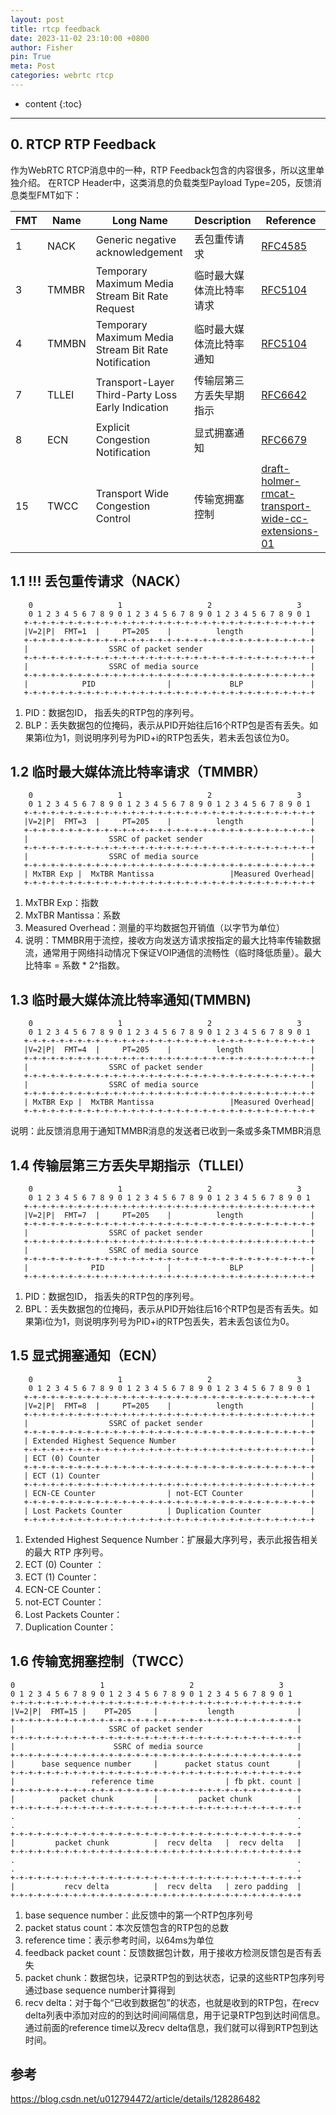 ```yaml
---
layout: post
title: rtcp feedback
date: 2023-11-02 23:10:00 +0800
author: Fisher
pin: True
meta: Post
categories: webrtc rtcp
---
```



* content
{:toc}

---

## 0. RTCP RTP Feedback

作为WebRTC RTCP消息中的一种，RTP Feedback包含的内容很多，所以这里单独介绍。
在RTCP Header中，这类消息的负载类型Payload Type=205，反馈消息类型FMT如下：

| FMT  | Name  | Long Name                                            | Description              | Reference                                                    |
| ---- | ----- | ---------------------------------------------------- | ------------------------ | ------------------------------------------------------------ |
| 1    | NACK  | Generic negative acknowledgement                     | 丢包重传请求             | [RFC4585](https://tools.ietf.org/html/rfc4585)               |
| 3    | TMMBR | Temporary Maximum Media Stream Bit Rate Request      | 临时最大媒体流比特率请求 | [RFC5104](https://tools.ietf.org/html/rfc5104)               |
| 4    | TMMBN | Temporary Maximum Media Stream Bit Rate Notification | 临时最大媒体流比特率通知 | [RFC5104](https://tools.ietf.org/html/rfc5104)               |
| 7    | TLLEI | Transport-Layer Third-Party Loss Early Indication    | 传输层第三方丢失早期指示 | [RFC6642](https://tools.ietf.org/html/rfc6642)               |
| 8    | ECN   | Explicit Congestion Notification                     | 显式拥塞通知             | [RFC6679](https://tools.ietf.org/html/rfc6679)               |
| 15   | TWCC  | Transport Wide Congestion Control                    | 传输宽拥塞控制           | [draft-holmer-rmcat-transport-wide-cc-extensions-01](https://tools.ietf.org/html/draft-holmer-rmcat-transport-wide-cc-extensions-01) |



## 1.1 !!! 丢包重传请求（NACK）

```less
    0                   1                   2                   3
    0 1 2 3 4 5 6 7 8 9 0 1 2 3 4 5 6 7 8 9 0 1 2 3 4 5 6 7 8 9 0 1
   +-+-+-+-+-+-+-+-+-+-+-+-+-+-+-+-+-+-+-+-+-+-+-+-+-+-+-+-+-+-+-+-+
   |V=2|P|  FMT=1  |     PT=205    |          length               |
   +-+-+-+-+-+-+-+-+-+-+-+-+-+-+-+-+-+-+-+-+-+-+-+-+-+-+-+-+-+-+-+-+
   |                  SSRC of packet sender                        |
   +-+-+-+-+-+-+-+-+-+-+-+-+-+-+-+-+-+-+-+-+-+-+-+-+-+-+-+-+-+-+-+-+
   |                  SSRC of media source                         |
   +-+-+-+-+-+-+-+-+-+-+-+-+-+-+-+-+-+-+-+-+-+-+-+-+-+-+-+-+-+-+-+-+
   |            PID                |             BLP               |
   +-+-+-+-+-+-+-+-+-+-+-+-+-+-+-+-+-+-+-+-+-+-+-+-+-+-+-+-+-+-+-+-+
```

1. PID：数据包ID， 指丢失的RTP包的序列号。
2. BLP：丢失数据包的位掩码，表示从PID开始往后16个RTP包是否有丢失。如果第i位为1，则说明序列号为PID+i的RTP包丢失，若未丢包该位为0。

## 1.2 临时最大媒体流比特率请求（TMMBR）

```less
    0                   1                   2                   3
    0 1 2 3 4 5 6 7 8 9 0 1 2 3 4 5 6 7 8 9 0 1 2 3 4 5 6 7 8 9 0 1
   +-+-+-+-+-+-+-+-+-+-+-+-+-+-+-+-+-+-+-+-+-+-+-+-+-+-+-+-+-+-+-+-+
   |V=2|P|  FMT=3  |     PT=205    |          length               |
   +-+-+-+-+-+-+-+-+-+-+-+-+-+-+-+-+-+-+-+-+-+-+-+-+-+-+-+-+-+-+-+-+
   |                  SSRC of packet sender                        |
   +-+-+-+-+-+-+-+-+-+-+-+-+-+-+-+-+-+-+-+-+-+-+-+-+-+-+-+-+-+-+-+-+
   |                  SSRC of media source                         |
   +-+-+-+-+-+-+-+-+-+-+-+-+-+-+-+-+-+-+-+-+-+-+-+-+-+-+-+-+-+-+-+-+
   | MxTBR Exp |  MxTBR Mantissa                 |Measured Overhead|
   +-+-+-+-+-+-+-+-+-+-+-+-+-+-+-+-+-+-+-+-+-+-+-+-+-+-+-+-+-+-+-+-+
```

1. MxTBR Exp：指数
2. MxTBR Mantissa：系数
3. Measured Overhead：测量的平均数据包开销值（以字节为单位）
4. 说明：TMMBR用于流控，接收方向发送方请求按指定的最大比特率传输数据流，通常用于网络抖动情况下保证VOIP通信的流畅性（临时降低质量）。最大比特率 = 系数 * 2^指数。

## 1.3 临时最大媒体流比特率通知(TMMBN)

        0                   1                   2                   3
        0 1 2 3 4 5 6 7 8 9 0 1 2 3 4 5 6 7 8 9 0 1 2 3 4 5 6 7 8 9 0 1
       +-+-+-+-+-+-+-+-+-+-+-+-+-+-+-+-+-+-+-+-+-+-+-+-+-+-+-+-+-+-+-+-+
       |V=2|P|  FMT=4  |     PT=205    |          length               |
       +-+-+-+-+-+-+-+-+-+-+-+-+-+-+-+-+-+-+-+-+-+-+-+-+-+-+-+-+-+-+-+-+
       |                  SSRC of packet sender                        |
       +-+-+-+-+-+-+-+-+-+-+-+-+-+-+-+-+-+-+-+-+-+-+-+-+-+-+-+-+-+-+-+-+
       |                  SSRC of media source                         |
       +-+-+-+-+-+-+-+-+-+-+-+-+-+-+-+-+-+-+-+-+-+-+-+-+-+-+-+-+-+-+-+-+
       | MxTBR Exp |  MxTBR Mantissa                 |Measured Overhead|
       +-+-+-+-+-+-+-+-+-+-+-+-+-+-+-+-+-+-+-+-+-+-+-+-+-+-+-+-+-+-+-+-+

说明：此反馈消息用于通知TMMBR消息的发送者已收到一条或多条TMMBR消息

## 1.4 传输层第三方丢失早期指示（TLLEI）

        0                   1                   2                   3
        0 1 2 3 4 5 6 7 8 9 0 1 2 3 4 5 6 7 8 9 0 1 2 3 4 5 6 7 8 9 0 1
       +-+-+-+-+-+-+-+-+-+-+-+-+-+-+-+-+-+-+-+-+-+-+-+-+-+-+-+-+-+-+-+-+
       |V=2|P|  FMT=7  |     PT=205    |          length               |
       +-+-+-+-+-+-+-+-+-+-+-+-+-+-+-+-+-+-+-+-+-+-+-+-+-+-+-+-+-+-+-+-+
       |                  SSRC of packet sender                        |
       +-+-+-+-+-+-+-+-+-+-+-+-+-+-+-+-+-+-+-+-+-+-+-+-+-+-+-+-+-+-+-+-+
       |                  SSRC of media source                         |
       +-+-+-+-+-+-+-+-+-+-+-+-+-+-+-+-+-+-+-+-+-+-+-+-+-+-+-+-+-+-+-+-+
       |              PID              |             BLP               |
       +-+-+-+-+-+-+-+-+-+-+-+-+-+-+-+-+-+-+-+-+-+-+-+-+-+-+-+-+-+-+-+-+
1. PID：数据包ID， 指丢失的RTP包的序列号。
2. BPL：丢失数据包的位掩码，表示从PID开始往后16个RTP包是否有丢失。如果第i位为1，则说明序列号为PID+i的RTP包丢失，若未丢包该位为0。

## 1.5 显式拥塞通知（ECN）

  ```less
      0                   1                   2                   3
      0 1 2 3 4 5 6 7 8 9 0 1 2 3 4 5 6 7 8 9 0 1 2 3 4 5 6 7 8 9 0 1
     +-+-+-+-+-+-+-+-+-+-+-+-+-+-+-+-+-+-+-+-+-+-+-+-+-+-+-+-+-+-+-+-+
     |V=2|P|  FMT=8  |     PT=205    |          length               |
     +-+-+-+-+-+-+-+-+-+-+-+-+-+-+-+-+-+-+-+-+-+-+-+-+-+-+-+-+-+-+-+-+
     |                  SSRC of packet sender                        |
     +-+-+-+-+-+-+-+-+-+-+-+-+-+-+-+-+-+-+-+-+-+-+-+-+-+-+-+-+-+-+-+-+
     | Extended Highest Sequence Number                              |
     +-+-+-+-+-+-+-+-+-+-+-+-+-+-+-+-+-+-+-+-+-+-+-+-+-+-+-+-+-+-+-+-+
     | ECT (0) Counter                                               |
     +-+-+-+-+-+-+-+-+-+-+-+-+-+-+-+-+-+-+-+-+-+-+-+-+-+-+-+-+-+-+-+-+
     | ECT (1) Counter                                               |
     +-+-+-+-+-+-+-+-+-+-+-+-+-+-+-+-+-+-+-+-+-+-+-+-+-+-+-+-+-+-+-+-+
     | ECN-CE Counter                | not-ECT Counter               |
     +-+-+-+-+-+-+-+-+-+-+-+-+-+-+-+-+-+-+-+-+-+-+-+-+-+-+-+-+-+-+-+-+
     | Lost Packets Counter          | Duplication Counter           |
     +-+-+-+-+-+-+-+-+-+-+-+-+-+-+-+-+-+-+-+-+-+-+-+-+-+-+-+-+-+-+-+-+
  
  ```

1. Extended Highest Sequence Number：扩展最大序列号，表示此报告相关的最大 RTP 序列号。
2. ECT (0) Counter ：
3. ECT (1) Counter：
4. ECN-CE Counter：
5. not-ECT Counter：
6. Lost Packets Counter：
7. Duplication Counter：

## 1.6 传输宽拥塞控制（TWCC）

```less
0                   1                   2                   3
0 1 2 3 4 5 6 7 8 9 0 1 2 3 4 5 6 7 8 9 0 1 2 3 4 5 6 7 8 9 0 1
+-+-+-+-+-+-+-+-+-+-+-+-+-+-+-+-+-+-+-+-+-+-+-+-+-+-+-+-+-+-+-+-+
|V=2|P|  FMT=15 |    PT=205     |           length              |
+-+-+-+-+-+-+-+-+-+-+-+-+-+-+-+-+-+-+-+-+-+-+-+-+-+-+-+-+-+-+-+-+
|                     SSRC of packet sender                     |
+-+-+-+-+-+-+-+-+-+-+-+-+-+-+-+-+-+-+-+-+-+-+-+-+-+-+-+-+-+-+-+-+
|                      SSRC of media source                     |
+-+-+-+-+-+-+-+-+-+-+-+-+-+-+-+-+-+-+-+-+-+-+-+-+-+-+-+-+-+-+-+-+
|      base sequence number     |      packet status count      |
+-+-+-+-+-+-+-+-+-+-+-+-+-+-+-+-+-+-+-+-+-+-+-+-+-+-+-+-+-+-+-+-+
|                 reference time                | fb pkt. count |
+-+-+-+-+-+-+-+-+-+-+-+-+-+-+-+-+-+-+-+-+-+-+-+-+-+-+-+-+-+-+-+-+
|          packet chunk         |         packet chunk          |
+-+-+-+-+-+-+-+-+-+-+-+-+-+-+-+-+-+-+-+-+-+-+-+-+-+-+-+-+-+-+-+-+
.                                                               .
.                                                               .
+-+-+-+-+-+-+-+-+-+-+-+-+-+-+-+-+-+-+-+-+-+-+-+-+-+-+-+-+-+-+-+-+
|         packet chunk          |  recv delta   |  recv delta   |
+-+-+-+-+-+-+-+-+-+-+-+-+-+-+-+-+-+-+-+-+-+-+-+-+-+-+-+-+-+-+-+-+
.                                                               .
.                                                               .
+-+-+-+-+-+-+-+-+-+-+-+-+-+-+-+-+-+-+-+-+-+-+-+-+-+-+-+-+-+-+-+-+
|           recv delta          |  recv delta   | zero padding  |
+-+-+-+-+-+-+-+-+-+-+-+-+-+-+-+-+-+-+-+-+-+-+-+-+-+-+-+-+-+-+-+-+
```

1. base sequence number：此反馈中的第一个RTP包序列号
2. packet status count：本次反馈包含的RTP包的总数
3. reference time：表示参考时间，以64ms为单位
4. feedback packet count：反馈数据包计数，用于接收方检测反馈包是否有丢失
5. packet chunk：数据包块，记录RTP包的到达状态，记录的这些RTP包序列号通过base sequence number计算得到
6. recv delta：对于每个“已收到数据包”的状态，也就是收到的RTP包，在recv delta列表中添加对应的的到达时间间隔信息，用于记录RTP包到达时间信息。通过前面的reference time以及recv delta信息，我们就可以得到RTP包到达时间。



## 参考

https://blog.csdn.net/u012794472/article/details/128286482